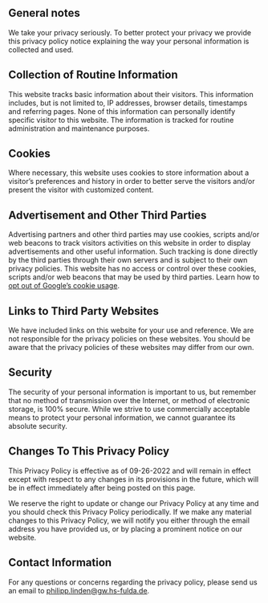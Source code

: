 ## General notes

We take your privacy seriously. To better protect your privacy we provide this privacy policy notice explaining the way your personal information is collected and used.


## Collection of Routine Information

This website tracks basic information about their visitors. This information includes, but is not limited to, IP addresses, browser details, timestamps and referring pages. None of this information can personally identify specific visitor to this website. The information is tracked for routine administration and maintenance purposes.


## Cookies

Where necessary, this website uses cookies to store information about a visitor’s preferences and history in order to better serve the visitors and/or present the visitor with customized content.


## Advertisement and Other Third Parties

Advertising partners and other third parties may use cookies, scripts and/or web beacons to track visitors activities on this website in order to display advertisements and other useful information. Such tracking is done directly by the third parties through their own servers and is subject to their own privacy policies. This website has no access or control over these cookies, scripts and/or web beacons that may be used by third parties. Learn how to [opt out of Google’s cookie usage](http://www.google.com/privacy_ads.html).


## Links to Third Party Websites

We have included links on this website for your use and reference. We are not responsible for the privacy policies on these websites. You should be aware that the privacy policies of these websites may differ from our own.


## Security

The security of your personal information is important to us, but remember that no method of transmission over the Internet, or method of electronic storage, is 100% secure. While we strive to use commercially acceptable means to protect your personal information, we cannot guarantee its absolute security.


## Changes To This Privacy Policy

This Privacy Policy is effective as of 09-26-2022 and will remain in effect except with respect to any changes in its provisions in the future, which will be in effect immediately after being posted on this page.

We reserve the right to update or change our Privacy Policy at any time and you should check this Privacy Policy periodically. If we make any material changes to this Privacy Policy, we will notify you either through the email address you have provided us, or by placing a prominent notice on our website.


## Contact Information

For any questions or concerns regarding the privacy policy, please send us an email to philipp.linden@gw.hs-fulda.de.